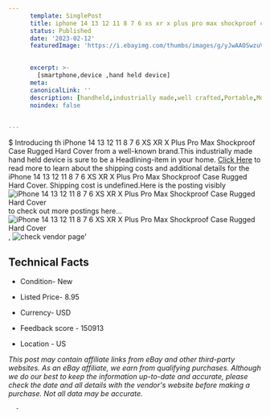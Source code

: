 ```yaml
---
      template: SinglePost
      title: iphone 14 13 12 11 8 7 6 xs xr x plus pro max shockproof case rugged hard cover
      status: Published
      date: '2023-02-12'
      featuredImage: 'https://i.ebayimg.com/thumbs/images/g/yJwAAOSwzuVjUW1z/s-l225.jpg'
       

      excerpt: >-
        [smartphone,device ,hand held device]
      meta:
      canonicalLink: ''
      description: [handheld,industrially made,well crafted,Portable,Mobile,Compact,Convenient,Lightweight,Maneuverable,Man-portable,Miniature,Carriable,Hand-held,Light,Holdable,Transportable,Mobile device,Pocket-sized,On-the-go,Wireless,Cordless,Compact size,Convenient size, smartphone,device ,hand held device]
      noindex: false
      

---
```

$
      Introducing th iPhone 14 13 12 11 8 7 6 XS XR X Plus Pro Max Shockproof Case Rugged Hard Cover from a well-known brand.This industrially made hand held device is sure to be a Headlining-item in your home. [Click Here](https://www.ebay.com/itm/264845545475?hash=item3daa065003%3Ag%3AyJwAAOSwzuVjUW1z&mkevt=1&mkcid=1&mkrid=711-53200-19255-0&campid=%253CePNCampaignId%253E&customid=%253CreferenceId%253E&toolid=10049) to read more to learn about the shipping costs and additional details for the iPhone 14 13 12 11 8 7 6 XS XR X Plus Pro Max Shockproof Case Rugged Hard Cover. Shipping cost is undefined.Here is the posting visibly ![iPhone 14 13 12 11 8 7 6 XS XR X Plus Pro Max Shockproof Case Rugged Hard Cover](https://i.ebayimg.com/thumbs/images/g/yJwAAOSwzuVjUW1z/s-l225.jpg) to check out more postings here... ![iPhone 14 13 12 11 8 7 6 XS XR X Plus Pro Max Shockproof Case Rugged Hard Cover](https://i.ebayimg.com/images/g/yJwAAOSwzuVjUW1z/s-l1600.jpg), ![check vendor page](https://origin-galleryplus.ebayimg.com/ws/web/264845545475_2_0_1/225x225.jpg,https://origin-galleryplus.ebayimg.com/ws/web/264845545475_3_0_1/225x225.jpg,https://origin-galleryplus.ebayimg.com/ws/web/264845545475_4_0_1/225x225.jpg,https://origin-galleryplus.ebayimg.com/ws/web/264845545475_5_0_1/225x225.jpg,https://origin-galleryplus.ebayimg.com/ws/web/264845545475_6_0_1/225x225.jpg,https://origin-galleryplus.ebayimg.com/ws/web/264845545475_7_0_1/225x225.jpg,https://origin-galleryplus.ebayimg.com/ws/web/264845545475_8_0_1/225x225.jpg,https://origin-galleryplus.ebayimg.com/ws/web/264845545475_9_0_1/225x225.jpg,https://origin-galleryplus.ebayimg.com/ws/web/264845545475_10_0_1/225x225.jpg,https://origin-galleryplus.ebayimg.com/ws/web/264845545475_11_0_1/225x225.jpg,https://origin-galleryplus.ebayimg.com/ws/web/264845545475_12_0_1/225x225.jpg)'

      

 ## Technical Facts 



     
      

 - Condition- New 


      

 - Listed Price- 8.95 


      

 - Currency- USD 


      

 - Feedback score - 150913 


      

 - Location - US 


      
      

 *_This post may contain affiliate links from eBay and other third-party websites. As an eBay affiliate, we earn from qualifying purchases. Although we do our best to keep the information up-to-date and accurate, please check the date and all details with the vendor's website before making a purchase. Not all data may be accurate._*




      -
